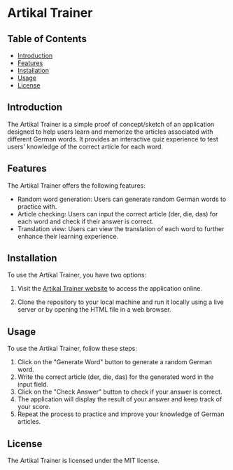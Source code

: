 # Artikal Trainer

## Table of Contents
- [Introduction](#introduction)
- [Features](#features)
- [Installation](#installation)
- [Usage](#usage)
- [License](#license)

## Introduction
The Artikal Trainer is a simple proof of concept/sketch of an application designed to help users learn and memorize the articles associated with different German words. It provides an interactive quiz experience to test users' knowledge of the correct article for each word.

## Features
The Artikal Trainer offers the following features:
- Random word generation: Users can generate random German words to practice with.
- Article checking: Users can input the correct article (der, die, das) for each word and check if their answer is correct.
- Translation view: Users can view the translation of each word to further enhance their learning experience.

## Installation
To use the Artikal Trainer, you have two options:

1. Visit the [Artikal Trainer website](https://taylorgehrts.github.io/Artikal_Trainer/) to access the application online.

2. Clone the repository to your local machine and run it locally using a live server or by opening the HTML file in a web browser.

## Usage
To use the Artikal Trainer, follow these steps:
1. Click on the "Generate Word" button to generate a random German word.
2. Write the correct article (der, die, das) for the generated word in the input field.
3. Click on the "Check Answer" button to check if your answer is correct.
4. The application will display the result of your answer and keep track of your score.
5. Repeat the process to practice and improve your knowledge of German articles.

## License
The Artikal Trainer is licensed under the MIT license.
